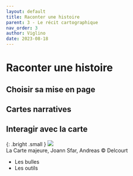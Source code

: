 ```yaml
---
layout: default
title: Raconter une histoire
parent: 3 - Le récit cartographique
nav_order: 3
author: Viglino
date: 2023-08-18
---
```


# Raconter une histoire

## Choisir sa mise en page

## Cartes narratives

## Interagir avec la carte

{: .bright .small }
![](/Macarte-MI/assets/img/ch3.3-donjon.png)   
La Carte majeure, Joann Sfar, Andreas &copy; Delcourt 

  * Les bulles
  * Les outils
